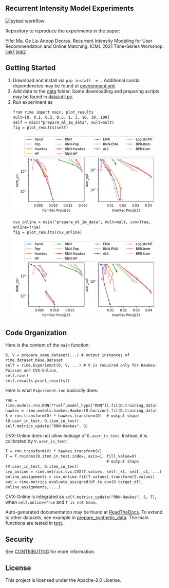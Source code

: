 ## Recurrent Intensity Model Experiments

![pytest workflow](https://github.com/awslabs/recurrent-intensity-model-experiments/actions/workflows/python-app.yml/badge.svg)

Repository to reproduce the experiments in the paper:

Yifei Ma, Ge Liu Anoop Deoras. Recurrent Intensity Modeling for User Recommendation and Online Matching. ICML 2021 Time-Series Workshop.
[link1](http://roseyu.com/time-series-workshop/submissions/2021/TSW-ICML2021_paper_47.pdf)
[link2](https://www.amazon.science/publications/recurrent-intensity-modeling-for-user-recommendation-and-online-matching)


## Getting Started

1. Download and install via `pip install -e .` Additional conda dependencies may be found at [environment.yml](environment.yml)
2. Add data to the [data](data) folder. Some downloading and preparing scripts may be found in [data/util.py](data/util.py).
3. Run experiment as
    ```
    from rime import main, plot_results
    mult=[0, 0.1, 0.2, 0.5, 1, 3, 10, 30, 100]
    self = main("prepare_ml_1m_data", mult=mult)
    fig = plot_results(self)
    ```
    ![greedy-ml-1m](figure/greedy-ml-1m.png)
    ```
    cvx_online = main("prepare_ml_1m_data", mult=mult, cvx=True, online=True)
    fig = plot_results(cvx_online)
    ```
    ![online-ml-1m](figure/online-ml-1m.png)

## Code Organization

Here is the content of the `main` function:
```
D, V = prepare_some_dataset(...) # output instances of rime.dataset.base.Dataset
self = rime.Experiemnt(D, V, ...) # V is required only for Hawkes-Poisson and CVX-Online.
self.run()
self.results.print_results()
```

Here is what `Experiment.run` basically does:
```
rnn = rime.models.rnn.RNN(**self.model_hyps["RNN"]).fit(D.training_data)
hawkes = rime.models.hawkes.Hawkes(D.horizon).fit(D.training_data)
S = rnn.transform(D) * hawkes.transform(D)  # output shape (D.user_in_test, D.item_in_test)
self.metrics_update("RNN-Hawkes", S)
```

CVX-Online does not allow leakage of `D.user_in_test`. Instead, it is calibrated by `V.user_in_test`:
```
T = rnn.transform(V) * hawkes.transform(V)
T = T.reindex(D.item_in_test.index, axis=1, fill_value=0)
                                            # output shape (V.user_in_test, D.item_in_test)
cvx_online = rime.metrics.cvx.CVX(T.values, self._k1, self._c1, ...)
online_assignments = cvx_online.fit(T.values).transform(S.values)
out = rime.metrics.evaluate_assigned(df_to_coo(D.target_df), online_assignments, ...)
```

CVX-Online is integrated as `self.metrics_update("RNN-Hawkes", S, T)`,
when `self.online=True` and `T is not None`.

Auto-generated documentation may be found at [ReadTheDocs](https://recurrent-intensity-model-experiments.readthedocs.io/).
To extend to other datasets, see example in [prepare_synthetic_data](src/rime/dataset/__init__.py).
The main functions are tested in [test](test).


## Security

See [CONTRIBUTING](CONTRIBUTING.md#security-issue-notifications) for more information.

## License

This project is licensed under the Apache-2.0 License.

